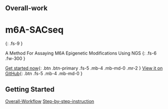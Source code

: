 ## Overall-work

# m6A-SACseq

{: .fs-9 }

A Method For Assaying M6A Epigenetic Modifications Using NGS
{: .fs-6 .fw-300 }

[Get started now](#getting-started){: .btn .btn-primary .fs-5 .mb-4 .mb-md-0 .mr-2 } [View it on GitHub](https://github.com/y9c/m6A-sacseq){: .btn .fs-5 .mb-4 .mb-md-0 }

## Getting Started

[Overall-Workflow](./Overall-Workflow)
[Step-by-step-instruction](Step-by-step-instruction)
